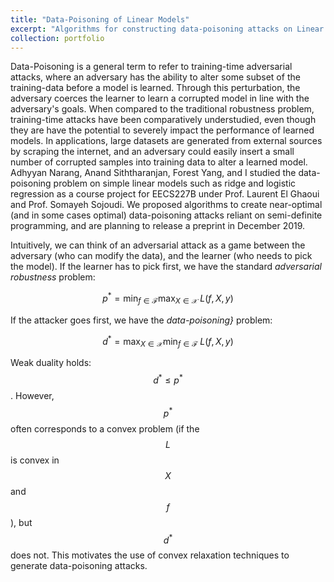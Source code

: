 ```yaml
---
title: "Data-Poisoning of Linear Models"
excerpt: "Algorithms for constructing data-poisoning attacks on Linear Models using Semi-Definite Programming [(read more)](https://rohansinha.nl/portfolio/projects-4/) <br/><img src='/images/dpois_fpic.jpg'> "
collection: portfolio
---
```

Data-Poisoning is a general term to refer to training-time adversarial attacks, where an adversary has the ability to alter some subset of the training-data before a model is learned. Through this perturbation, the adversary coerces the learner to learn a corrupted model in line with the adversary's goals. When compared to the traditional robustness problem, training-time attacks have been comparatively understudied, even though they are have the potential to severely impact the performance of learned models. In applications, large datasets are generated from external sources by scraping the internet, and an adversary could easily insert a small number of corrupted samples into training data to alter a learned model. Adhyyan Narang, Anand Siththaranjan, Forest Yang, and I studied the data-poisoning problem on simple linear models such as ridge and logistic regression as a course project for EECS227B under Prof. Laurent El Ghaoui and Prof. Somayeh Sojoudi. We proposed algorithms to create near-optimal (and in some cases optimal) data-poisoning attacks reliant on semi-definite programming, and are planning to release a preprint in December 2019. 

Intuitively, we can think of an adversarial attack as a game between the adversary (who can modify the data), and the learner (who needs to pick the model). If the learner has to pick first, we have the standard _adversarial robustness_ problem:

$$
    p^* = \min_{f\in\mathcal{F}} \max_{X\in\mathcal X}\; L(f, X, y)
$$

If the attacker goes first, we have the _data-poisoning}_ problem:

$$    d^* = \max_{X\in\mathcal X} \min_{f\in\mathcal{F}}\; L(f, X, y) $$

Weak duality holds: $$d^*\leq p^* $$.
However, $$p^*$$ often corresponds to a convex problem (if the $$L$$ is convex in $$X$$ and $$f$$), but $$d^*$$ does not. This motivates the use of convex relaxation techniques to generate data-poisoning attacks.


 
